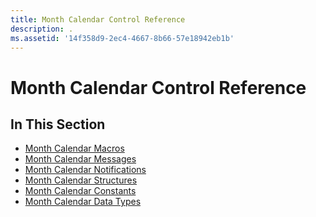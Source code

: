 ```yaml
---
title: Month Calendar Control Reference
description: .
ms.assetid: '14f358d9-2ec4-4667-8b66-57e18942eb1b'
---
```


# Month Calendar Control Reference

## In This Section

-   [Month Calendar Macros](bumper-month-calendar-control-reference-macros.md)
-   [Month Calendar Messages](bumper-month-calendar-control-reference-messages.md)
-   [Month Calendar Notifications](bumper-month-calendar-control-reference-notifications.md)
-   [Month Calendar Structures](bumper-month-calendar-control-reference-structures.md)
-   [Month Calendar Constants](bumper-month-calendar-control-reference-constants.md)
-   [Month Calendar Data Types](bumper-month-calendar-control-reference-data-types.md)

 

 





